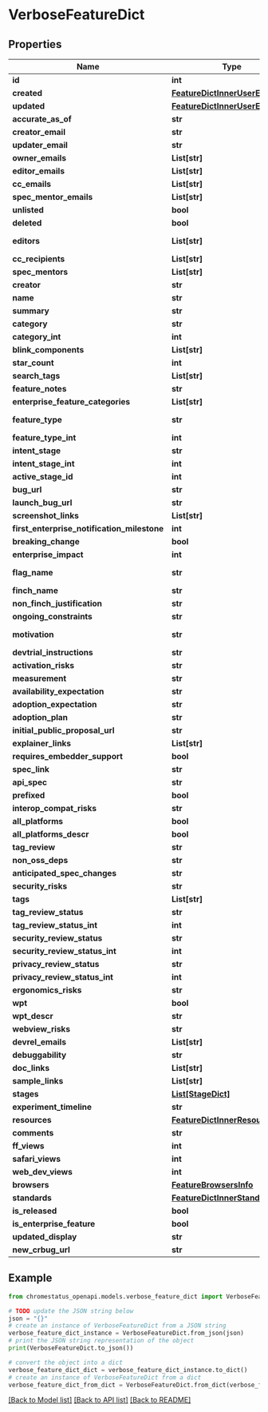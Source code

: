 # VerboseFeatureDict


## Properties

Name | Type | Description | Notes
------------ | ------------- | ------------- | -------------
**id** | **int** | metadata | [optional] 
**created** | [**FeatureDictInnerUserEditInfo**](FeatureDictInnerUserEditInfo.md) |  | [optional] 
**updated** | [**FeatureDictInnerUserEditInfo**](FeatureDictInnerUserEditInfo.md) |  | [optional] 
**accurate_as_of** | **str** |  | [optional] 
**creator_email** | **str** |  | [optional] 
**updater_email** | **str** |  | [optional] 
**owner_emails** | **List[str]** |  | [optional] 
**editor_emails** | **List[str]** |  | [optional] 
**cc_emails** | **List[str]** |  | [optional] 
**spec_mentor_emails** | **List[str]** |  | [optional] 
**unlisted** | **bool** |  | [optional] 
**deleted** | **bool** |  | [optional] 
**editors** | **List[str]** | renamed metadata fields | [optional] 
**cc_recipients** | **List[str]** |  | [optional] 
**spec_mentors** | **List[str]** |  | [optional] 
**creator** | **str** |  | [optional] 
**name** | **str** | descriptive info | [optional] 
**summary** | **str** |  | [optional] 
**category** | **str** |  | [optional] 
**category_int** | **int** |  | [optional] 
**blink_components** | **List[str]** |  | [optional] 
**star_count** | **int** |  | [optional] 
**search_tags** | **List[str]** |  | [optional] 
**feature_notes** | **str** |  | [optional] 
**enterprise_feature_categories** | **List[str]** |  | [optional] 
**feature_type** | **str** | metadata - process info | [optional] 
**feature_type_int** | **int** |  | [optional] 
**intent_stage** | **str** |  | [optional] 
**intent_stage_int** | **int** |  | [optional] 
**active_stage_id** | **int** |  | [optional] 
**bug_url** | **str** |  | [optional] 
**launch_bug_url** | **str** |  | [optional] 
**screenshot_links** | **List[str]** |  | [optional] 
**first_enterprise_notification_milestone** | **int** |  | [optional] 
**breaking_change** | **bool** |  | [optional] 
**enterprise_impact** | **int** |  | [optional] 
**flag_name** | **str** | Implementation in Chrome | [optional] 
**finch_name** | **str** |  | [optional] 
**non_finch_justification** | **str** |  | [optional] 
**ongoing_constraints** | **str** |  | [optional] 
**motivation** | **str** | Topic - Adoption | [optional] 
**devtrial_instructions** | **str** |  | [optional] 
**activation_risks** | **str** |  | [optional] 
**measurement** | **str** |  | [optional] 
**availability_expectation** | **str** |  | [optional] 
**adoption_expectation** | **str** |  | [optional] 
**adoption_plan** | **str** |  | [optional] 
**initial_public_proposal_url** | **str** | Gate | [optional] 
**explainer_links** | **List[str]** |  | [optional] 
**requires_embedder_support** | **bool** |  | [optional] 
**spec_link** | **str** |  | [optional] 
**api_spec** | **str** |  | [optional] 
**prefixed** | **bool** |  | [optional] 
**interop_compat_risks** | **str** |  | [optional] 
**all_platforms** | **bool** |  | [optional] 
**all_platforms_descr** | **bool** |  | [optional] 
**tag_review** | **str** |  | [optional] 
**non_oss_deps** | **str** |  | [optional] 
**anticipated_spec_changes** | **str** |  | [optional] 
**security_risks** | **str** |  | [optional] 
**tags** | **List[str]** |  | [optional] 
**tag_review_status** | **str** |  | [optional] 
**tag_review_status_int** | **int** |  | [optional] 
**security_review_status** | **str** |  | [optional] 
**security_review_status_int** | **int** |  | [optional] 
**privacy_review_status** | **str** |  | [optional] 
**privacy_review_status_int** | **int** |  | [optional] 
**ergonomics_risks** | **str** |  | [optional] 
**wpt** | **bool** |  | [optional] 
**wpt_descr** | **str** |  | [optional] 
**webview_risks** | **str** |  | [optional] 
**devrel_emails** | **List[str]** |  | [optional] 
**debuggability** | **str** |  | [optional] 
**doc_links** | **List[str]** |  | [optional] 
**sample_links** | **List[str]** |  | [optional] 
**stages** | [**List[StageDict]**](StageDict.md) |  | [optional] 
**experiment_timeline** | **str** |  | [optional] 
**resources** | [**FeatureDictInnerResourceInfo**](FeatureDictInnerResourceInfo.md) |  | [optional] 
**comments** | **str** |  | [optional] 
**ff_views** | **int** |  | [optional] 
**safari_views** | **int** |  | [optional] 
**web_dev_views** | **int** |  | [optional] 
**browsers** | [**FeatureBrowsersInfo**](FeatureBrowsersInfo.md) |  | [optional] 
**standards** | [**FeatureDictInnerStandardsInfo**](FeatureDictInnerStandardsInfo.md) |  | [optional] 
**is_released** | **bool** |  | [optional] 
**is_enterprise_feature** | **bool** |  | [optional] 
**updated_display** | **str** |  | [optional] 
**new_crbug_url** | **str** |  | [optional] 

## Example

```python
from chromestatus_openapi.models.verbose_feature_dict import VerboseFeatureDict

# TODO update the JSON string below
json = "{}"
# create an instance of VerboseFeatureDict from a JSON string
verbose_feature_dict_instance = VerboseFeatureDict.from_json(json)
# print the JSON string representation of the object
print(VerboseFeatureDict.to_json())

# convert the object into a dict
verbose_feature_dict_dict = verbose_feature_dict_instance.to_dict()
# create an instance of VerboseFeatureDict from a dict
verbose_feature_dict_from_dict = VerboseFeatureDict.from_dict(verbose_feature_dict_dict)
```
[[Back to Model list]](../README.md#documentation-for-models) [[Back to API list]](../README.md#documentation-for-api-endpoints) [[Back to README]](../README.md)


